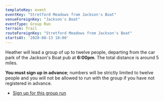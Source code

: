 ```yaml
---
templateKey: event
eventKey: "Stretford Meadows from Jackson's Boat"
venueForeignKey: "Jackson's Boat"
eventType: Group Run
terrain: Trail
routeForeignKey: "Stretford Meadows from Jackson's Boat"
startsAt: '2020-08-13 18:00'
---
```

Heather will lead a group of up to twelve people, departing from the car park of the
Jackson's Boat pub at **6:00pm**. The total distance is around 5 miles.

**You must sign up in advance**; numbers will be strictly limited to twelve people 
and you will not be allowed to run with the group if you have not registered in 
advance.

* [Sign up for this group run](https://doodle.com/poll/pxsbng2m7pxyfkb2)
